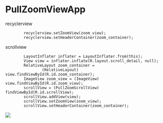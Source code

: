 # PullZoomViewApp

recyclerview   
```
        recyclerview.setZoomView(zoom_view);
        recyclerview.setHeaderContainer(zoom_container);
```


scrollview
```
        LayoutInflater inflater = LayoutInflater.from(this);
        View view = inflater.inflate(R.layout.scroll_detail, null);
        RelativeLayout zoom_container =
                (RelativeLayout) view.findViewById(R.id.zoom_container);
        ImageView zoom_view = (ImageView) view.findViewById(R.id.zoom_view);
        scrollView = (PullZoomScrollView) findViewById(R.id.scrollView);
        scrollView.addView(view);
        scrollView.setZoomView(zoom_view);
        scrollView.setHeaderContainer(zoom_container);
```
<img src="https://pan.baidu.com/disk/timeline" />
